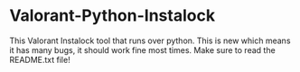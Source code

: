 # Valorant-Python-Instalock
This Valorant Instalock tool that runs over python. This is new which means it has many bugs, it should work fine most times. Make sure to read the README.txt file!
